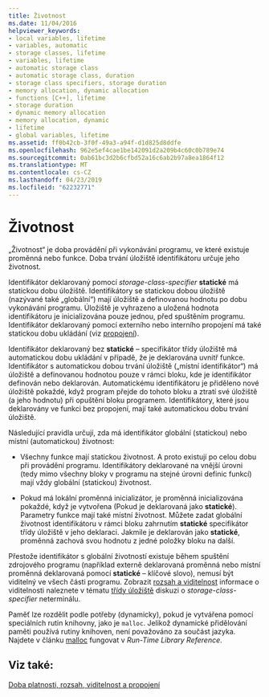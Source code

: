 ```yaml
---
title: Životnost
ms.date: 11/04/2016
helpviewer_keywords:
- local variables, lifetime
- variables, automatic
- storage classes, lifetime
- variables, lifetime
- automatic storage class
- automatic storage class, duration
- storage class specifiers, storage duration
- memory allocation, dynamic allocation
- functions [C++], lifetime
- storage duration
- dynamic memory allocation
- memory allocation, dynamic
- lifetime
- global variables, lifetime
ms.assetid: ff0b42cb-3f0f-49a3-a94f-d1d825d8ddfe
ms.openlocfilehash: 962e5ef4cae1be142091d2a209b4c60c0b789e74
ms.sourcegitcommit: 0ab61bc3d2b6cfbd52a16c6ab2b97a8ea1864f12
ms.translationtype: MT
ms.contentlocale: cs-CZ
ms.lasthandoff: 04/23/2019
ms.locfileid: "62232771"
---
```

# <a name="lifetime"></a>Životnost

„Životnost“ je doba provádění při vykonávání programu, ve které existuje proměnná nebo funkce. Doba trvání úložiště identifikátoru určuje jeho životnost.

Identifikátor deklarovaný pomocí *storage-class-specifier* **statické** má statickou dobu úložiště. Identifikátory se statickou dobou úložiště (nazývané také „globální“) mají úložiště a definovanou hodnotu po dobu vykonávání programu. Úložiště je vyhrazeno a uložená hodnota identifikátoru je inicializována pouze jednou, před spuštěním programu. Identifikátor deklarovaný pomocí externího nebo interního propojení má také statickou dobu ukládání (viz [propojení](../c-language/linkage.md)).

Identifikátor deklarovaný bez **statické** – specifikátor třídy úložiště má automatickou dobu ukládání v případě, že je deklarována uvnitř funkce. Identifikátor s automatickou dobou trvání úložiště („místní identifikátor“) má úložiště a definovanou hodnotou pouze v rámci bloku, kde je identifikátor definován nebo deklarován. Automatickému identifikátoru je přiděleno nové úložiště pokaždé, když program přejde do tohoto bloku a ztratí své úložiště (a jeho hodnotu) při opuštění bloku programem. Identifikátory, které jsou deklarovány ve funkci bez propojení, mají také automatickou dobu trvání úložiště.

Následující pravidla určují, zda má identifikátor globální (statickou) nebo místní (automatickou) životnost:

- Všechny funkce mají statickou životnost. A proto existují po celou dobu při provádění programu. Identifikátory deklarované na vnější úrovni (tedy mimo všechny bloky v programu na stejné úrovni definic funkcí) mají vždy globální (statickou) životnost.

- Pokud má lokální proměnná inicializátor, je proměnná inicializována pokaždé, když je vytvořena (Pokud je deklarovaná jako **statické**). Parametry funkce mají také místní životnost. Můžete zadat globální životnost identifikátoru v rámci bloku zahrnutím **statické** specifikátor třídy úložiště v jeho deklaraci. Jakmile je deklarován jako **statické**, proměnná zachová svou hodnotu z jedné položky bloku na další.

Přestože identifikátor s globální životností existuje během spuštění zdrojového programu (například externě deklarovaná proměnná nebo místní proměnná deklarovaná pomocí **statické** – klíčové slovo), nemusí být viditelný ve všech části programu. Zobrazit [rozsah a viditelnost](../c-language/scope-and-visibility.md) informace o viditelnosti naleznete v tématu [třídy úložiště](../c-language/c-storage-classes.md) diskuzi o *storage-class-specifier* neterminálu.

Paměť lze rozdělit podle potřeby (dynamicky), pokud je vytvářena pomocí speciálních rutin knihovny, jako je `malloc`. Jelikož dynamické přidělování paměti používá rutiny knihoven, není považováno za součást jazyka. Najdete v článku [malloc](../c-runtime-library/reference/malloc.md) fungovat v *Run-Time Library Reference*.

## <a name="see-also"></a>Viz také:

[Doba platnosti, rozsah, viditelnost a propojení](../c-language/lifetime-scope-visibility-and-linkage.md)
